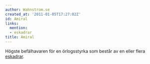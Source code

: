 ```yaml
---
author: Wahnstrom.se
created_at: '2011-01-05T17:27:02Z'
id: Amiral
links:
  mention:
  - eskadrar
title: Amiral
---
```


Högste befälhavaren för en örlogsstyrka som består av en eller flera [eskadrar].

  [eskadrar]: eskadrar